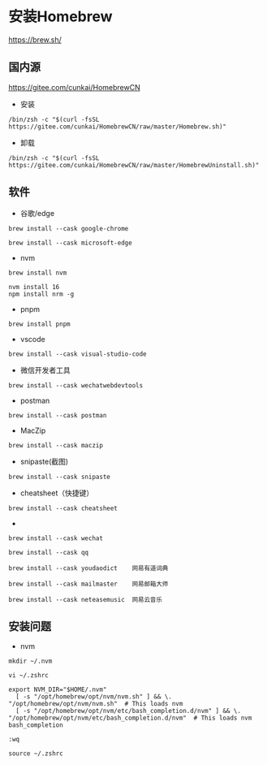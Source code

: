 # 安装Homebrew 
https://brew.sh/
## 国内源 
https://gitee.com/cunkai/HomebrewCN
- 安装 
```
/bin/zsh -c "$(curl -fsSL https://gitee.com/cunkai/HomebrewCN/raw/master/Homebrew.sh)"
```
- 卸载
```
/bin/zsh -c "$(curl -fsSL https://gitee.com/cunkai/HomebrewCN/raw/master/HomebrewUninstall.sh)"
```
## 软件
- 谷歌/edge
```
brew install --cask google-chrome  
```
```
brew install --cask microsoft-edge
```
- nvm    
```
brew install nvm   
```
```
nvm install 16
npm install nrm -g
```
- pnpm
```
brew install pnpm
```
- vscode
```
brew install --cask visual-studio-code
```
- 微信开发者工具
```
brew install --cask wechatwebdevtools
```
- postman
```
brew install --cask postman
```
- MacZip
```
brew install --cask maczip
```
- snipaste(截图)
```
brew install --cask snipaste
```
- cheatsheet（快捷键）
```
brew install --cask cheatsheet
```
-
```
brew install --cask wechat
```
```
brew install --cask qq
```
```
brew install --cask youdaodict    网易有道词典
```
```
brew install --cask mailmaster    网易邮箱大师
```
```
brew install --cask neteasemusic  网易云音乐
```
## 安装问题
- nvm
```
mkdir ~/.nvm
```
```
vi ~/.zshrc
```
```
export NVM_DIR="$HOME/.nvm"
  [ -s "/opt/homebrew/opt/nvm/nvm.sh" ] && \. "/opt/homebrew/opt/nvm/nvm.sh"  # This loads nvm
  [ -s "/opt/homebrew/opt/nvm/etc/bash_completion.d/nvm" ] && \. "/opt/homebrew/opt/nvm/etc/bash_completion.d/nvm"  # This loads nvm bash_completion
```
```
:wq
```
```
source ~/.zshrc
```
